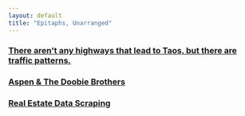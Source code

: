 ```yaml
---
layout: default
title: "Epitaphs, Unarranged"
---
```


### [There aren't any highways that lead to Taos, but there are traffic patterns.](./taos)

### [Aspen & The Doobie Brothers](./aspen)

### [Real Estate Data Scraping](./re_scraper_readme)